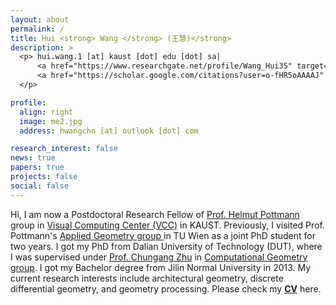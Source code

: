 ```yaml
---
layout: about
permalink: /
title: Hui <strong> Wang </strong> (王慧)</strong>
description: >
  <p> hui.wang.1 [at] kaust [dot] edu [dot] sa|
      <a href="https://www.researchgate.net/profile/Wang_Hui35" target="_blank" title="Research Gate"><i class="ai ai-researchgate"></i> Research Gate</a> |  
      <a href="https://scholar.google.com/citations?user=o-fHR5oAAAAJ" target="_blank" title="Google Scholar"><i class="ai ai-google-scholar"></i> Google Scholar</a>
  </p>

profile:
  align: right
  image: me2.jpg
  address: hwangchn [at] outlook [dot] com

research_interest: false
news: true
papers: true
projects: false
social: false
---
```


Hi, I am now a Postdoctoral Research Fellow of
<a href="https://cemse.kaust.edu.sa/vcc/people/person/helmut-pottmann" target="\_blank">Prof. Helmut Pottmann </a> group
in
<a href="https://cemse.kaust.edu.sa/vcc" target="\_blank">Visual Computing Center (VCC)</a>
in KAUST.
Previously, I visited Prof. Pottmann's
<a href="https://www.geometrie.tuwien.ac.at/geom/ig/pottmann/index.php" target="\_blank">Applied Geometry group </a>
in TU Wien as a joint PhD student for two years.
I got my PhD from Dalian University of Technology (DUT), where I was
supervised under <a href="http://faculty.dlut.edu.cn/zhu/zh_CN/index.htm" target="\_blank">Prof. Chungang Zhu</a>
in
<a href="https://math.dlut.edu.cn/English/About_us/Institutes.htm" target="\_blank"> Computational Geometry group</a>.
I got my Bachelor degree from Jilin Normal University in 2013.
My current research interests include architectural geometry, discrete differential geometry, and geometry processing.
Please check my
<a href="https://WWmore.github.io/hwang/assets/pub/hwang-cv.pdf" target="\_blank"><b>CV</b></a> here.

<!--  Hi, I am now a joint PhD student in <a href="https://www.geometrie.tuwien.ac.at/geom/ig/index.php" target="\_blank">Applied Geometry group</a> under the supervision of <a href="https://www.geometrie.tuwien.ac.at/geom/ig/pottmann/index.php" target="\_blank">Prof. Helmut Pottmann</a>.
Before coming to Vienna, I studied in <a href="https://math.dlut.edu.cn/English/About_us/Institutes.htm" target="\_blank"> Computational Geometry group</a> in Dalian University of Technology, supervised under <a href="http://faculty.dlut.edu.cn/zhu/zh_CN/index.htm" target="\_blank">Prof. Chungang Zhu</a>.

My visiting research is supported by China Scholarship Council (CSC).-->

<!-- Hi, I am now a joint PhD student in TU Wien and Dalian University of Technology, supervised under <a href="https://www.geometrie.tuwien.ac.at/geom/ig/pottmann/index.php" target="\_blank">Prof. Helmut Pottmann</a> in <a href="https://www.geometrie.tuwien.ac.at/geom/ig/index.php" target="\_blank">Applied Geometry group</a> and <a href="http://faculty.dlut.edu.cn/zhu/zh_CN/index.htm" target="\_blank">Prof. Chungang Zhu</a> in <a href="https://math.dlut.edu.cn/English/About_us/Institutes.htm" target="\_blank">Computational Geometry group</a>.
My visiting research is supported by China Scholarship Council (CSC). -->
